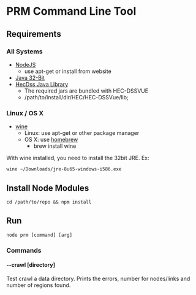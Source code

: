 # PRM Command Line Tool

## Requirements

### All Systems
- [NodeJS](http://nodejs.org)
  - use apt-get or install from website
- [Java 32-Bit](http://java.com/en/download/manual.jsp)
- [HecDss Java Library](http://www.hec.usace.army.mil/software/hec-dssvue/)
  - The required jars are bundled with HEC-DSSVUE
  - /path/to/install/dir/HEC/HEC-DSSVue/lib;

### Linux / OS X
- [wine](https://www.winehq.org/)
  - Linux: use apt-get or other package manager
  - OS X: use [homebrew](http://brew.sh/)
    - brew install wine

With wine installed, you need to install the 32bit JRE. Ex:
```
wine ~/Downloads/jre-8u65-windows-i586.exe
```

## Install Node Modules
```
cd /path/to/repo && npm install
```

## Run

```
node prm [command] [arg]
```

### Commands

#### --crawl [directory]
Test crawl a data directory.  Prints the errors, number for nodes/links and number of regions found.
